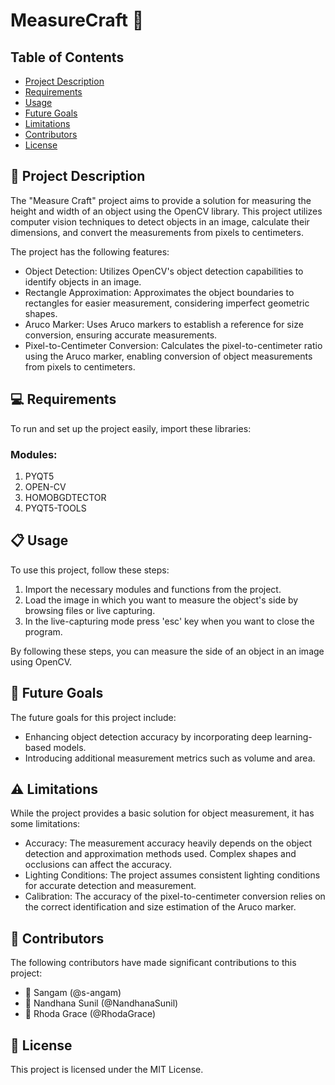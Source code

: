 <h1>MeasureCraft 📏</h1>

<h2>Table of Contents</h2>

<ul>
  <li><a href="#project-description">Project Description</a></li>
  <li><a href="#requirements">Requirements</a></li>
  <li><a href="#usage">Usage</a></li>
  <li><a href="#future-goals">Future Goals</a></li>
  <li><a href="#limitations">Limitations</a></li>
  <li><a href="#contributors">Contributors</a></li>
  <li><a href="#license">License</a></li>
</ul>

<h2>📃 Project Description</h2>
<p>The "Measure Craft" project aims to provide a solution for measuring the height and width of an object using the OpenCV library. This project utilizes computer vision techniques to detect objects in an image, calculate their dimensions, and convert the measurements from pixels to centimeters.</p>
<p>The project has the following features:</p>

<ul>
  <li> Object Detection: Utilizes OpenCV's object detection capabilities to identify objects in an image.</li>
  <li> Rectangle Approximation: Approximates the object boundaries to rectangles for easier measurement, considering imperfect geometric shapes.</li>
  <li> Aruco Marker: Uses Aruco markers to establish a reference for size conversion, ensuring accurate measurements.</li>
  <li> Pixel-to-Centimeter Conversion: Calculates the pixel-to-centimeter ratio using the Aruco marker, enabling conversion of object measurements from pixels to centimeters.</li>
</ul>



<h2>💻 Requirements</h2>

<p>To run and set up the project easily, import these libraries:</p>
<h3> Modules: </h3>
<ol>
  <li> PYQT5</li>
  <li> OPEN-CV</li>
  <li> HOMOBGDTECTOR</li>
  <li> PYQT5-TOOLS</li>
</ol>


<h2>📋 Usage</h2>

<p>To use this project, follow these steps:</p>

<ol>
  <li> Import the necessary modules and functions from the project.</li>
  <li> Load the image in which you want to measure the object's side by browsing files or live capturing.</li>
  <li> In the live-capturing mode press 'esc' key when you want to close the program.</li>
</ol>

<p>By following these steps, you can measure the side of an object in an image using OpenCV.</p>

<h2>🎯 Future Goals</h2>

<p>The future goals for this project include:</p>

<ul>
  <li> Enhancing object detection accuracy by incorporating deep learning-based models.</li>
  <li> Introducing additional measurement metrics such as volume and area.</li>
</ul>

<h2>⚠️ Limitations</h2>

<p>While the project provides a basic solution for object measurement, it has some limitations:</p>

<ul>
  <li> Accuracy: The measurement accuracy heavily depends on the object detection and approximation methods used. Complex shapes and occlusions can affect the accuracy.</li>
  <li> Lighting Conditions: The project assumes consistent lighting conditions for accurate detection and measurement.</li>
  <li> Calibration: The accuracy of the pixel-to-centimeter conversion relies on the correct identification and size estimation of the Aruco marker.</li>
</ul>

<h2>👥 Contributors</h2>

<p>The following contributors have made significant contributions to this project:</p>

<ul>
  <li>👤 Sangam (@s-angam)</li>
  <li>👤 Nandhana Sunil (@NandhanaSunil)</li>
  <li>👤 Rhoda Grace (@RhodaGrace)</li>
</ul>

<h2>📄 License</h2>

<p>This project is licensed under the MIT License.</p>
